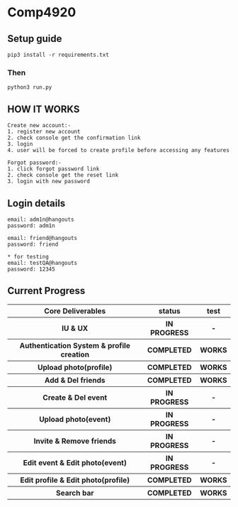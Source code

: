 # Comp4920

## Setup guide
```
pip3 install -r requirements.txt
```
### Then
```
python3 run.py
```
## HOW IT WORKS
```
Create new account:-
1. register new account
2. check console get the confirmation link
3. login
4. user will be forced to create profile before accessing any features

Forgot password:-
1. click forgot password link
2. check console get the reset link
3. login with new password
```

## Login details
```
email: adm1n@hangouts
password: adm1n

email: friend@hangouts
password: friend

* for testing
email: testQA@hangouts
password: 12345
```
## Current Progress
<table>
  <tr/>
    <th/> Core Deliverables
    <th/> status
    <th/> test
  <tr/>
  	<th/> IU & UX
    <th/> IN PROGRESS
    <th/> -
  <tr/>
  	<th/> Authentication System & profile creation
    <th/> COMPLETED
    <th/> WORKS
  <tr/>
  	<th/> Upload photo(profile)
    <th/> COMPLETED
    <th/> WORKS
  <tr/>
  	<th/> Add & Del friends
    <th/> COMPLETED
    <th/> WORKS
  <tr/>
  	<th/> Create & Del event
    <th/> IN PROGRESS
    <th/> -
  <tr/>
  	<th/> Upload photo(event)
    <th/> IN PROGRESS
    <th/> -
  <tr/>
  	<th/> Invite & Remove friends
    <th/> IN PROGRESS
    <th/> -
  <tr/>
  	<th/> Edit event & Edit photo(event)
    <th/> IN PROGRESS
    <th/> -
  <tr/>
  	<th/> Edit profile & Edit photo(profile)
    <th/> COMPLETED
    <th/> WORKS
  <tr/>
  	<th/> Search bar
    <th/> COMPLETED
    <th/> WORKS
</table>
